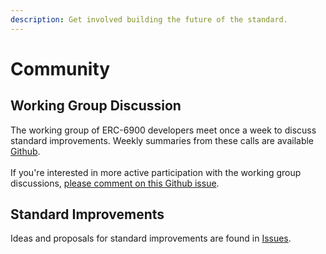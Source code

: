 ```yaml
---
description: Get involved building the future of the standard.
---
```


# Community

## Working Group Discussion

The working group of ERC-6900 developers meet once a week to discuss standard improvements. Weekly summaries from these calls are available [Github](https://github.com/erc6900/resources/discussions).\
\
If you're interested in more active participation with the working group discussions, [please comment on this Github issue](https://github.com/erc6900/resources/issues/39).

## Standard Improvements

Ideas and proposals for standard improvements are found in [Issues](https://github.com/erc6900/resources/issues?q=is%3Aissue+is%3Aopen+label%3A%22Standards+Improvement%22).

